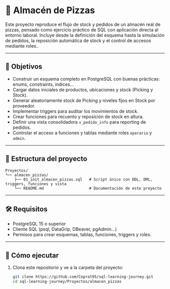 # 🍕 Almacén de Pizzas

Este proyecto reproduce el flujo de stock y pedidos de un almacén real de pizzas, pensado como ejercicio práctico de SQL con aplicación directa al entorno laboral. Incluye desde la definición del esquema hasta la simulación de pedidos, la reposición automática de stock y el control de accesos mediante roles..

---

## 🎯 Objetivos

- Construir un esquema completo en PostgreSQL con buenas prácticas: enums, constraints, índices...
- Cargar datos iniciales de productos, ubicaciones y stock (Picking y Stock).  
- Generar aleatoriamente stock de Picking y niveles fijos en Stock por proveedor.  
- Implementar triggers para auditar los movimientos de stock.  
- Crear funciones para recuento y reposición de stock en altura.  
- Definir una vista consolidadora `v_pedido_info` para reporting de pedidos.
- Controlar el acceso a funciones y tablas mediante roles `operario` y `admin`.

---


## 📂 Estructura del proyecto

    Proyectos/
    └── almacen_pizzas/
        ├── 01_init_almacen_pizzas.sql   # Script único con DDL, DML, triggers, funciones y vista
        └── README.md                    # Documentación de este proyecto

---

## 🛠️ Requisitos

- PostgreSQL 15 o superior  
- Cliente SQL (psql, DataGrip, DBeaver, pgAdmin…)  
- Permisos para crear esquemas, tablas, funciones, triggers y roles. 

---

## 🚀 Cómo ejecutar

1. Clona este repositorio y ve a la carpeta del proyecto:
   ```bash
   git clone https://github.com/Coprat95/sql-learning-journey.git
   cd sql-learning-journey/Proyectos/almacen_pizzas